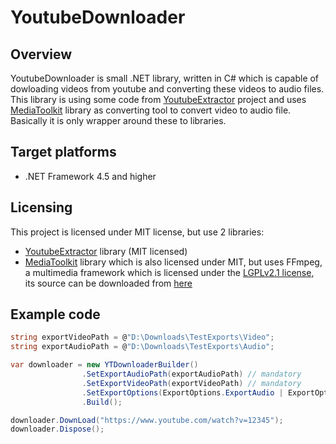 # YoutubeDownloader

## Overview
YoutubeDownloader is small .NET library, written in C# which is capable of dowloading videos from youtube and converting these videos to audio files.
This library is using some code from [YoutubeExtractor](https://github.com/flagbug/YoutubeExtractor) project and uses [MediaToolkit](https://github.com/AydinAdn/MediaToolkit) library as converting tool to convert video to audio file.
Basically it is only wrapper around these to libraries.

## Target platforms

- .NET Framework 4.5 and higher

## Licensing
This project is licensed under MIT license, but use 2 libraries:

- [YoutubeExtractor](https://github.com/flagbug/YoutubeExtractor) library (MIT licensed)
- [MediaToolkit](https://github.com/AydinAdn/MediaToolkit) library which is also licensed under MIT, but uses FFmpeg, a multimedia framework which is licensed
under the [LGPLv2.1 license](http://www.gnu.org/licenses/old-licenses/lgpl-2.1.html), its source can be downloaded
from [here](https://github.com/AydinAdn/MediaToolkit/tree/master/FFMpeg%20src)

## Example code

```c#
string exportVideoPath = @"D:\Downloads\TestExports\Video";
string exportAudioPath = @"D:\Downloads\TestExports\Audio";

var downloader = new YTDownloaderBuilder()
                .SetExportAudioPath(exportAudioPath) // mandatory
                .SetExportVideoPath(exportVideoPath) // mandatory
                .SetExportOptions(ExportOptions.ExportAudio | ExportOptions.ExportVideo) // default ExportOptions.ExportAudio | ExportOptions.ExportVideo
                .Build();

downloader.DownLoad("https://www.youtube.com/watch?v=12345");
downloader.Dispose();
```
